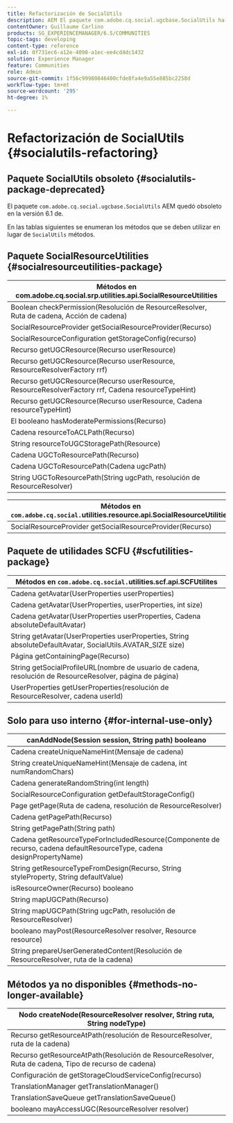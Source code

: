 ```yaml
---
title: Refactorización de SocialUtils
description: AEM El paquete com.adobe.cq.social.ugcbase.SocialUtils ha quedado obsoleto en la versión 6.1 de
contentOwner: Guillaume Carlino
products: SG_EXPERIENCEMANAGER/6.5/COMMUNITIES
topic-tags: developing
content-type: reference
exl-id: 0f731ec6-a12e-4098-a1ec-ee4cd4dc1432
solution: Experience Manager
feature: Communities
role: Admin
source-git-commit: 1f56c99980846400cfde8fa4e9a55e885bc2258d
workflow-type: tm+mt
source-wordcount: '295'
ht-degree: 1%

---
```


# Refactorización de SocialUtils {#socialutils-refactoring}

## Paquete SocialUtils obsoleto {#socialutils-package-deprecated}

El paquete `com.adobe.cq.social.ugcbase.SocialUtils` AEM quedó obsoleto en la versión 6.1 de.

En las tablas siguientes se enumeran los métodos que se deben utilizar en lugar de `SocialUtils` métodos.

## Paquete SocialResourceUtilities  {#socialresourceutilities-package}

| Métodos en com.adobe.cq.social.srp.utilities.api.SocialResourceUtilities |
|---|
| Boolean checkPermission(Resolución de ResourceResolver, Ruta de cadena, Acción de cadena) |  |
| SocialResourceProvider getSocialResourceProvider(Recurso) |  |
| SocialResourceConfiguration getStorageConfig(recurso) |  |
| Recurso getUGCResource(Recurso userResource) |  |
| Recurso getUGCResource(Recurso userResource, ResourceResolverFactory rrf) | nuevo |
| Recurso getUGCResource(Recurso userResource, ResourceResolverFactory rrf, Cadena resourceTypeHint) | nuevo |
| Recurso getUGCResource(Recurso userResource, Cadena resourceTypeHint) |  |
| El booleano hasModeratePermissions(Recurso) |  |
| Cadena resourceToACLPath(Recurso) |  |
| String resourceToUGCStoragePath(Resource) | reemplaza String resourceToUGCPath(Resource resource) |
| Cadena UGCToResourcePath(Recurso) |  |
| Cadena UGCToResourcePath(Cadena ugcPath) | firma de método modificada |
| String UGCToResourcePath(String ugcPath, resolución de ResourceResolver) | nuevo |

| Métodos en `com.adobe.cq.social.`utilities.resource.api.SocialResourceUtilities |
|---|
| SocialResourceProvider getSocialResourceProvider(Recurso) | reemplaza a SocialResourceProvider getConficonfiguredProvider(recurso) |

## Paquete de utilidades SCFU {#scfutilities-package}

| Métodos en `com.adobe.cq.social.`utilities.scf.api.SCFUtilites |
|---|
| Cadena getAvatar(UserProperties userProperties) |
| Cadena getAvatar(UserProperties, userProperties, int size) |
| Cadena getAvatar(UserProperties userProperties, Cadena absoluteDefaultAvatar) |
| String getAvatar(UserProperties userProperties, String absoluteDefaultAvatar, SocialUtils.AVATAR_SIZE size) |
| Página getContainingPage(Recurso) |
| String getSocialProfileURL(nombre de usuario de cadena, resolución de ResourceResolver, página de página) |
| UserProperties getUserProperties(resolución de ResourceResolver, cadena userId) |

## Solo para uso interno {#for-internal-use-only}

| canAddNode(Session session, String path) booleano |
|---|
| Cadena createUniqueNameHint(Mensaje de cadena) |
| String createUniqueNameHint(Mensaje de cadena, int numRandomChars) |
| Cadena generateRandomString(int length) |
| SocialResourceConfiguration getDefaultStorageConfig() |
| Page getPage(Ruta de cadena, resolución de ResourceResolver) |
| Cadena getPagePath(Recurso) |
| String getPagePath(String path) |
| Cadena getResourceTypeForIncludedResource(Componente de recurso, cadena defaultResourceType, cadena designPropertyName) |
| String getResourceTypeFromDesign(Recurso, String styleProperty, String defaultValue) |
| isResourceOwner(Recurso) booleano |
| String mapUGCPath(Recurso) |
| String mapUGCPath(String ugcPath, resolución de ResourceResolver) |
| booleano mayPost(ResourceResolver resolver, Resource resource) |
| String prepareUserGeneratedContent(Resolución de ResourceResolver, ruta de la cadena) |

## Métodos ya no disponibles {#methods-no-longer-available}

| Nodo createNode(ResourceResolver resolver, String ruta, String nodeType) |
|---|
| Recurso getResourceAtPath(resolución de ResourceResolver, ruta de la cadena) |
| Recurso getResourceAtPath(Resolución de ResourceResolver, Ruta de cadena, Tipo de recurso de cadena) |
| Configuración de getStorageCloudServiceConfig(recurso) |
| TranslationManager getTranslationManager() |
| TranslationSaveQueue getTranslationSaveQueue() |
| booleano mayAccessUGC(ResourceResolver resolver) |
